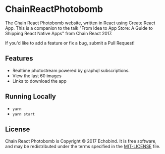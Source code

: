 # ChainReactPhotobomb
The Chain React Photobomb website, written in React using Create React App. This is a companion to the talk 
"From Idea to App Store: A Guide to Shipping React Native Apps" from Chain React 2017.

If you'd like to add a feature or fix a bug, submit a Pull Request!

## Features
* Realtime photostream powered by graphql subscriptions.
* View the last 60 images
* Links to download the app

## Running Locally
- `yarn`
- `yarn start`

## License

Chain React Photobomb is Copyright &copy; 2017 Echobind. It is free software, and may be
redistributed under the terms specified in the [MIT-LICENSE][MIT] file.


[MIT]: http://www.opensource.org/licenses/mit-license.php
